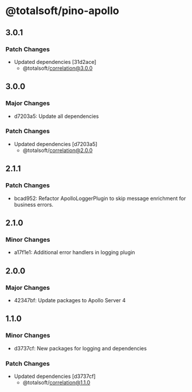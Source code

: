 # @totalsoft/pino-apollo

## 3.0.1

### Patch Changes

- Updated dependencies [31d2ace]
  - @totalsoft/correlation@3.0.0

## 3.0.0

### Major Changes

- d7203a5: Update all dependencies

### Patch Changes

- Updated dependencies [d7203a5]
  - @totalsoft/correlation@2.0.0

## 2.1.1

### Patch Changes

- bcad952: Refactor ApolloLoggerPlugin to skip message enrichment for business errors.

## 2.1.0

### Minor Changes

- a17f1e1: Additional error handlers in logging plugin

## 2.0.0

### Major Changes

- 42347bf: Update packages to Apollo Server 4

## 1.1.0

### Minor Changes

- d3737cf: New packages for logging and dependencies

### Patch Changes

- Updated dependencies [d3737cf]
  - @totalsoft/correlation@1.1.0
